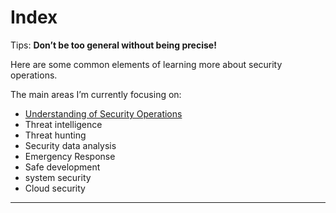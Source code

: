 # Index

Tips: **Don’t be too general without being precise!**

Here are some common elements of learning more about security operations.

The main areas I’m currently focusing on:

- [Understanding of Security Operations](/0x0_Understanding/0x0_Understanding_of_security_operations/)
- Threat intelligence
- Threat hunting
- Security data analysis
- Emergency Response
- Safe development
- system security
- Cloud security

---

